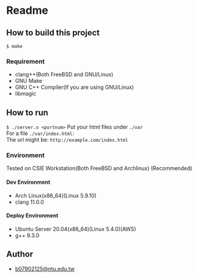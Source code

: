 # Readme
## How to build this project
`
$ make
`
### Requirement
* clang++(Both FreeBSD and GNU/Linux)
* GNU Make
* GNU C++ Compiler(If you are using GNU/Linux)
* libmagic
## How to run
`
$ ./server.o <portnum>
`
Put your html files under `./var` \
For a file `./var/index.html`: \
The url might be: `http://example.com/index.html`

### Environment
Tested on CSIE Workstation(Both FreeBSD and Archlinux) (Recommended)
#### Dev Environment
* Arch Linux(x86_64)(Linux 5.9.10)
* clang 11.0.0
#### Deploy Environment
* Ubuntu Server 20.04(x86_64)(Linux 5.4.0)(AWS)
* g++ 9.3.0
## Author
* b07902125@ntu.edu.tw